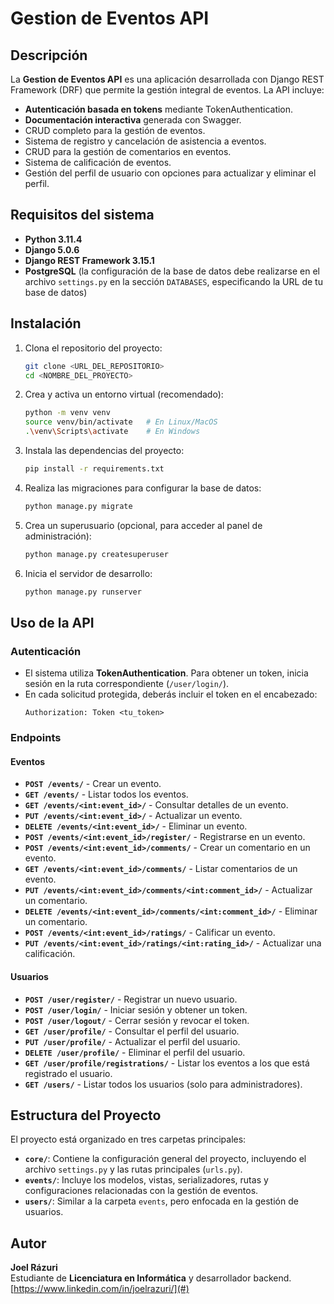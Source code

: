 # Gestion de Eventos API

## Descripción
La **Gestion de Eventos API** es una aplicación desarrollada con Django REST Framework (DRF) que permite la gestión integral de eventos. La API incluye:
- **Autenticación basada en tokens** mediante TokenAuthentication.
- **Documentación interactiva** generada con Swagger.
- CRUD completo para la gestión de eventos.
- Sistema de registro y cancelación de asistencia a eventos.
- CRUD para la gestión de comentarios en eventos.
- Sistema de calificación de eventos.
- Gestión del perfil de usuario con opciones para actualizar y eliminar el perfil.

## Requisitos del sistema
- **Python 3.11.4**
- **Django 5.0.6**
- **Django REST Framework 3.15.1**
- **PostgreSQL** (la configuración de la base de datos debe realizarse en el archivo `settings.py` en la sección `DATABASES`, especificando la URL de tu base de datos)

## Instalación
1. Clona el repositorio del proyecto:
   ```bash
   git clone <URL_DEL_REPOSITORIO>
   cd <NOMBRE_DEL_PROYECTO>
   ```
2. Crea y activa un entorno virtual (recomendado):
   ```bash
   python -m venv venv
   source venv/bin/activate   # En Linux/MacOS
   .\venv\Scripts\activate    # En Windows
   ```
3. Instala las dependencias del proyecto:
   ```bash
   pip install -r requirements.txt
   ```
4. Realiza las migraciones para configurar la base de datos:
   ```bash
   python manage.py migrate
   ```
5. Crea un superusuario (opcional, para acceder al panel de administración):
   ```bash
   python manage.py createsuperuser
   ```
6. Inicia el servidor de desarrollo:
   ```bash
   python manage.py runserver
   ```

## Uso de la API
### Autenticación
- El sistema utiliza **TokenAuthentication**. Para obtener un token, inicia sesión en la ruta correspondiente (`/user/login/`).
- En cada solicitud protegida, deberás incluir el token en el encabezado:
  ```http
  Authorization: Token <tu_token>
  ```

### Endpoints
#### **Eventos**
- **`POST /events/`** - Crear un evento.
- **`GET /events/`** - Listar todos los eventos.
- **`GET /events/<int:event_id>/`** - Consultar detalles de un evento.
- **`PUT /events/<int:event_id>/`** - Actualizar un evento.
- **`DELETE /events/<int:event_id>/`** - Eliminar un evento.
- **`POST /events/<int:event_id>/register/`** - Registrarse en un evento.
- **`POST /events/<int:event_id>/comments/`** - Crear un comentario en un evento.
- **`GET /events/<int:event_id>/comments/`** - Listar comentarios de un evento.
- **`PUT /events/<int:event_id>/comments/<int:comment_id>/`** - Actualizar un comentario.
- **`DELETE /events/<int:event_id>/comments/<int:comment_id>/`** - Eliminar un comentario.
- **`POST /events/<int:event_id>/ratings/`** - Calificar un evento.
- **`PUT /events/<int:event_id>/ratings/<int:rating_id>/`** - Actualizar una calificación.

#### **Usuarios**
- **`POST /user/register/`** - Registrar un nuevo usuario.
- **`POST /user/login/`** - Iniciar sesión y obtener un token.
- **`POST /user/logout/`** - Cerrar sesión y revocar el token.
- **`GET /user/profile/`** - Consultar el perfil del usuario.
- **`PUT /user/profile/`** - Actualizar el perfil del usuario.
- **`DELETE /user/profile/`** - Eliminar el perfil del usuario.
- **`GET /user/profile/registrations/`** - Listar los eventos a los que está registrado el usuario.
- **`GET /users/`** - Listar todos los usuarios (solo para administradores).

## Estructura del Proyecto
El proyecto está organizado en tres carpetas principales:
- **`core/`**: Contiene la configuración general del proyecto, incluyendo el archivo `settings.py` y las rutas principales (`urls.py`).
- **`events/`**: Incluye los modelos, vistas, serializadores, rutas y configuraciones relacionadas con la gestión de eventos.
- **`users/`**: Similar a la carpeta `events`, pero enfocada en la gestión de usuarios.

## Autor
**Joel Rázuri**  
Estudiante de **Licenciatura en Informática** y desarrollador backend.   
[https://www.linkedin.com/in/joelrazuri/](#)





